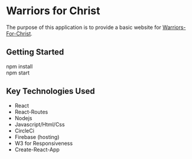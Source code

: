 <h1>Warriors for Christ</h1>
<p>
    The purpose of this application is to provide a basic website for <a href="http://www.warriors-for-christ.com">Warriors-For-Christ</a>.
</P>

<h2>Getting Started</h2>
npm install<br/>
npm start

<h2>Key Technologies Used</h2>
<ul>
    <li>React</li>
    <li>React-Routes</li>
    <li>Nodejs</li>
    <li>Javascript/Html/Css</li>
    <li>CircleCi</li>
    <li>Firebase (hosting)</li>
    <li>W3 for Responsiveness</li>
    <li>Create-React-App</li>
</ul>
